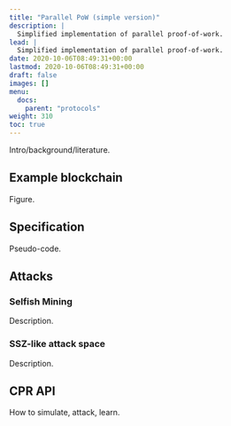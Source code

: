 ```yaml
---
title: "Parallel PoW (simple version)"
description: |
  Simplified implementation of parallel proof-of-work.
lead: |
  Simplified implementation of parallel proof-of-work.
date: 2020-10-06T08:49:31+00:00
lastmod: 2020-10-06T08:49:31+00:00
draft: false
images: []
menu:
  docs:
    parent: "protocols"
weight: 310
toc: true
---
```


Intro/background/literature.

## Example blockchain

Figure.

## Specification

Pseudo-code.

## Attacks

### Selfish Mining

Description.

### SSZ-like attack space

Description.

## CPR API

How to simulate, attack, learn.
